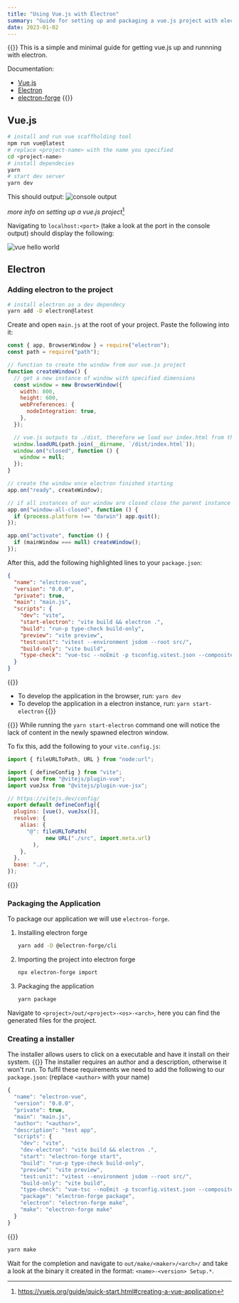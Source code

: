 ```yaml
---
title: "Using Vue.js with Electron"
summary: "Guide for setting up and packaging a vue.js project with electron and vite"
date: 2023-01-02
---
```


{{<callout type="Abstract">}}
This is a simple and minimal guide for getting vue.js up and runnning with electron.

Documentation:

- [Vue.js](https://vuejs.org/guide/introduction.html)
- [Electron](https://www.electronjs.org/)
- [electron-forge](https://www.electronforge.io/)
  {{</callout>}}

## Vue.js

```bash
# install and run vue scaffholding tool
npm run vue@latest
# replace <project-name> with the name you specified
cd <project-name>
# install dependecies
yarn
# start dev server
yarn dev
```

This should output:
![console output](/vue-electron/vite.png)

_more info on setting up a vue.js project_[^1]

Navigating to `localhost:<port>` (take a look at the port in the console output) should display the following:

![vue hello world](/vue-electron/vue-hello-world.png)

## Electron

### Adding electron to the project

```bash
# install electron as a dev dependecy
yarn add -D electron@latest
```

Create and open `main.js` at the root of your project. Paste the following into it:

```javascript
const { app, BrowserWindow } = require("electron");
const path = require("path");

// function to create the window from our vue.js project
function createWindow() {
  // get a new instance of window with specified dimensions
  const window = new BrowserWindow({
    width: 800,
    height: 600,
    webPreferences: {
      nodeIntegration: true,
    },
  });

  // vue.js outputs to ./dist, therefore we load our index.html from there
  window.loadURL(path.join(__dirname, `/dist/index.html`));
  window.on("closed", function () {
    window = null;
  });
}

// create the window once electron finished starting
app.on("ready", createWindow);

// if all instances of our window are closed close the parent instance
app.on("window-all-closed", function () {
  if (process.platform !== "darwin") app.quit();
});

app.on("activate", function () {
  if (mainWindow === null) createWindow();
});
```

After this, add the following highlighted lines to your `package.json`: 
```json {hl_lines=[5, 10]}
{
  "name": "electron-vue",
  "version": "0.0.0",
  "private": true,
  "main": "main.js",
  "scripts": {
    "dev": "vite",
    "start-electron": "vite build && electron .",
    "build": "run-p type-check build-only",
    "preview": "vite preview",
    "test:unit": "vitest --environment jsdom --root src/",
    "build-only": "vite build",
    "type-check": "vue-tsc --noEmit -p tsconfig.vitest.json --composite false"
  }
}
```

{{<callout type="Tip">}}

- To develop the application in the browser, run: `yarn dev`
- To develop the application in a electron instance, run: `yarn start-electron`
  {{</callout>}}

{{<callout type="Warning">}}
While running the `yarn start-electron` command one will notice the lack of content in the newly spawned electron window.

To fix this, add the following to your `vite.config.js`:

```javascript {hl_lines=[17]}
import { fileURLToPath, URL } from "node:url";

import { defineConfig } from "vite";
import vue from "@vitejs/plugin-vue";
import vueJsx from "@vitejs/plugin-vue-jsx";

// https://vitejs.dev/config/
export default defineConfig({
  plugins: [vue(), vueJsx()],
  resolve: {
    alias: {
      "@": fileURLToPath(
            new URL("./src", import.meta.url)
        ),
    },
  },
  base: "./",
});
```
{{</callout>}}

### Packaging the Application

To package our application we will use `electron-forge`. 

1. Installing electron forge
    ```bash
    yarn add -D @electron-forge/cli
    ```
2. Importing the project into electron forge
    ```bash
    npx electron-forge import
    ```
3. Packaging the application
    ```bash
    yarn package
    ```

Navigate to `<project>/out/<project>-<os>-<arch>`, here you can find the generated files for the project.

### Creating a installer
The installer allows users to click on a executable and have it install on their system.
{{<callout type="Tip">}}
The installer requires an author and a description, otherwise it won't run. To fulfil these requirements we need to add the following to our `package.json`: (replace `<author>` with your name)


```javascript {hl_lines=[6,7]}
{
  "name": "electron-vue",
  "version": "0.0.0",
  "private": true,
  "main": "main.js",
  "author": "<author>",
  "description": "test app",
  "scripts": {
    "dev": "vite",
    "dev-electron": "vite build && electron .",
    "start": "electron-forge start",
    "build": "run-p type-check build-only",
    "preview": "vite preview",
    "test:unit": "vitest --environment jsdom --root src/",
    "build-only": "vite build",
    "type-check": "vue-tsc --noEmit -p tsconfig.vitest.json --composite false",
    "package": "electron-forge package",
    "electron": "electron-forge make",
    "make": "electron-forge make"
  }
}
```
{{</callout>}}

```bash
yarn make
```

Wait for the completion and navigate to `out/make/<maker>/<arch>/` and take a look at the binary it created in the format: `<name>-<version> Setup.*`.

[^1]: https://vuejs.org/guide/quick-start.html#creating-a-vue-application
